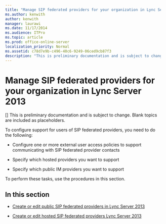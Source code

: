 ```yaml
---
title: "Manage SIP federated providers for your organization in Lync Server 2013"
ms.author: kenwith
author: kenwith
manager: laurawi
ms.date: 11/17/2014
ms.audience: ITPro
ms.topic: article
ms.prod: office-online-server
localization_priority: Normal
ms.assetid: c78d7e9b-c496-40c6-9249-06ced9cb87f3
description: "This is preliminary documentation and is subject to change. Blank topics are included as placeholders."
---
```


# Manage SIP federated providers for your organization in Lync Server 2013
[]
This is preliminary documentation and is subject to change. Blank topics are included as placeholders.
  
To configure support for users of SIP federated providers, you need to do the following:
  
- Configure one or more external user access policies to support communicating with SIP federated provider contacts
    
- Specify which hosted providers you want to support
    
- Specify which public IM providers you want to support
    
To perform these tasks, use the procedures in this section.
  
## In this section

- [Create or edit public SIP federated providers in Lync Server 2013](create-or-edit-public-sip-federated-providers.md)
    
- [Create or edit hosted SIP federated providers Lync Server 2013](create-or-edit-hosted-sip-federated-providers.md)
    

